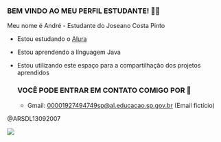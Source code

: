 ### BEM VINDO AO MEU PERFIL ESTUDANTE! 👨‍🎓

Meu nome é André - Estudante do Joseano Costa Pinto

- Estou estudando o [Alura](www.alura.com.br)

- Estou aprendendo a línguagem Java

- Estou utilizando este espaço para a compartilhação dos projetos aprendidos


  ### VOCÊ PODE ENTRAR EM CONTATO COMIGO POR 📧

  - Gmail: 00001927494749sp@al.educacao.sp.gov.br (Email fictício)

@ARSDL13092007

![](https://mir-s3-cdn-cf.behance.net/project_modules/hd/5eeea355389655.59822ff824b72.gif)
